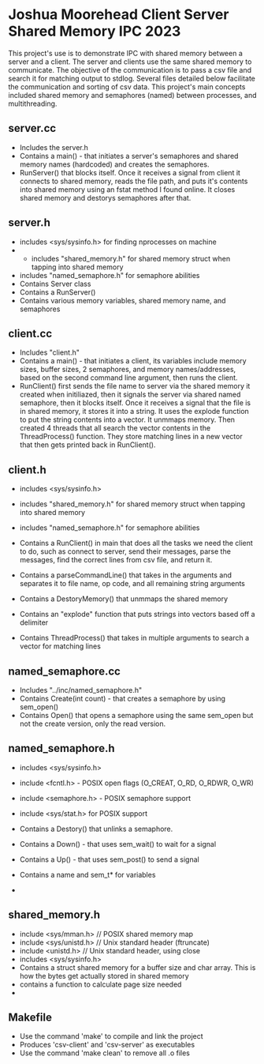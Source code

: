# Joshua Moorehead Client Server Shared Memory IPC 2023

This project's use is to demonstrate IPC with shared memory between a server and a client. The server and clients use the same shared memory to communicate. The objective of the communication is to pass a csv file and search it for matching output to stdlog. Several files detailed below facilitate the communication and sorting of csv data. This project's main concepts included shared memory and semaphores (named) between processes, and multithreading. 

## server.cc

- Includes the server.h 
- Contains a main() - that initiates a server's semaphores and shared memory names (hardcoded) and creates the semaphores. 
- RunServer() that blocks itself. Once it receives a signal from client it connects to shared memory, reads the file path, and puts it's contents into shared memory using an fstat method I found online. It closes shared memory and destorys semaphores after that. 

## server.h
 
- includes <sys/sysinfo.h> for finding nprocesses on machine
- - includes "shared_memory.h" for shared memory struct when tapping into shared memory
- includes "named_semaphore.h" for semaphore abilities 
- Contains Server class
- Contains a RunServer()  
- Contains various memory variables, shared memory name, and semaphores

## client.cc

- Includes "client.h"
- Contains a main() - that initiates a client, its variables include memory sizes, buffer sizes, 2 semaphores, and memory names/addresses, based on the second command line argument, then runs the client. 
- RunClient() first sends the file name to server via the shared memory it created when initiliazed, then it signals the server via shared named semaphore, then it blocks itself. Once it receives a signal that the file is in shared memory, it stores it into a string. It uses the explode function to put the string contents into a vector. It unmmaps memory. Then created 4 threads that all search the vector contents in the ThreadProcess() function. They store matching lines in a new vector that then gets printed back in RunClient(). 


## client.h

- includes <sys/sysinfo.h> 
- includes "shared_memory.h" for shared memory struct when tapping into shared memory
- includes "named_semaphore.h" for semaphore abilities 

- Contains a RunClient() in main that does all the tasks we need the client to do, such as connect to server, send their messages, parse the messages, find the correct lines from csv file, and return it. 
- Contains a parseCommandLine() that takes in the arguments and separates it to file name, op code, and all remaining string arguments
- Contains a DestoryMemory() that unmmaps the shared memory
- Contains an "explode" function that puts strings into vectors based off a delimiter
- Contains ThreadProcess() that takes in multiple arguments to search a vector for matching lines

## named_semaphore.cc

- Includes "../inc/named_semaphore.h"
- Contains Create(int count) - that creates a semaphore by using sem_open()
- Contains Open() that opens a semaphore using the same sem_open but not the create version, only the read version. 


## named_semaphore.h

- includes <sys/sysinfo.h> 
- include <fcntl.h> - POSIX open flags (O_CREAT, O_RD, O_RDWR, O_WR)
- include <semaphore.h>  - POSIX semaphore support
- include <sys/stat.h>  for POSIX support

- Contains a Destory() that unlinks a semaphore.
- Contains a Down() - that uses sem_wait() to wait for a signal
- Contains a Up() - that uses sem_post() to send a signal
- Contains a name and sem_t* for variables

- 

## shared_memory.h

- include <sys/mman.h>  // POSIX shared memory map
- include <sys/unistd.h>  // Unix standard header (ftruncate)
- include <unistd.h>  // Unix standard header, using close
- includes <sys/sysinfo.h> 
- Contains a struct shared memory for a buffer size and char array. This is how the bytes get actually stored in shared memory
- contains a function to calculate page size needed
- 
## Makefile

- Use the command 'make' to compile and link the project
- Produces 'csv-client' and 'csv-server' as executables 
- Use the command 'make clean' to remove all .o files
